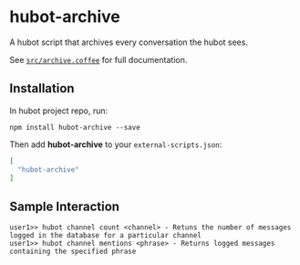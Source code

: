 # hubot-archive

A hubot script that archives every conversation the hubot sees.

See [`src/archive.coffee`](src/archive.coffee) for full documentation.

## Installation

In hubot project repo, run:

`npm install hubot-archive --save`

Then add **hubot-archive** to your `external-scripts.json`:

```json
[
  "hubot-archive"
]
```

## Sample Interaction

```
user1>> hubot channel count <channel> - Retuns the number of messages logged in the database for a particular channel
user1>> hubot channel mentions <phrase> - Returns logged messages containing the specified phrase
```
